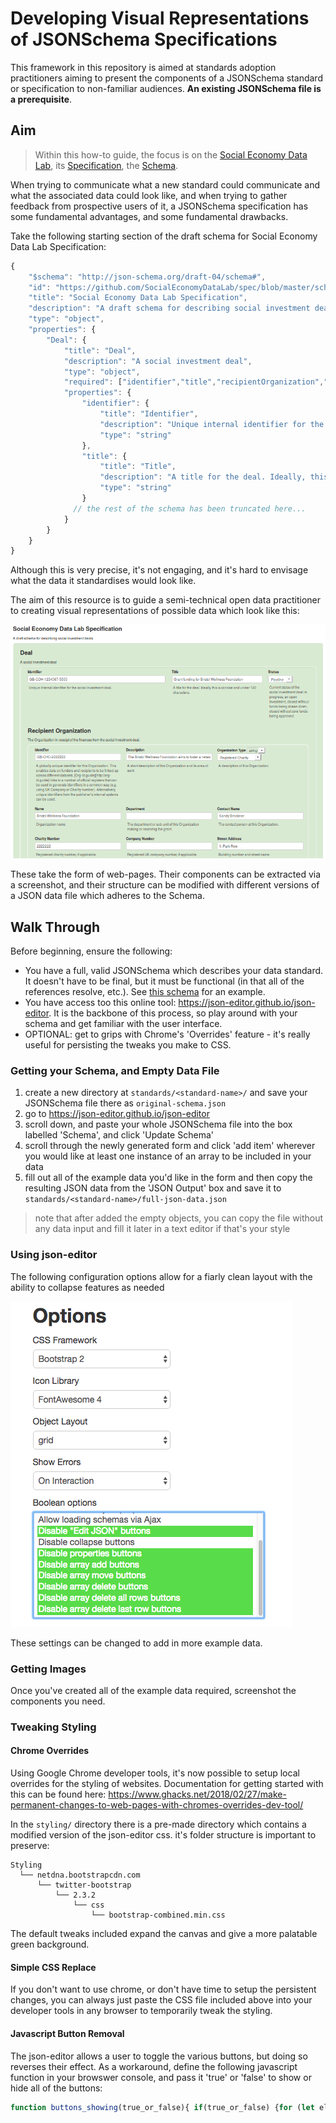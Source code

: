 # Developing Visual Representations of JSONSchema Specifications

This framework in this repository is aimed at standards adoption practitioners aiming to present the components of a JSONSchema standard or specification to non-familiar audiences. **An existing JSONSchema file is a prerequisite**.

## Aim

> Within this how-to guide, the focus is on the [Social Economy Data Lab](http://socialeconomydatalab.org/), its [Specification](http://spec.socialeconomydatalab.org/en/latest/), the [Schema](https://github.com/SocialEconomyDataLab/spec/blob/master/schema/schema.json).

When trying to communicate what a new standard could communicate and what the associated data could look like, and when trying to gather feedback from prospective users of it, a JSONSchema specification has some fundamental advantages, and some fundamental drawbacks.

Take the following starting section of the draft schema for Social Economy Data Lab Specification:

```js
{
    "$schema": "http://json-schema.org/draft-04/schema#",
    "id": "https://github.com/SocialEconomyDataLab/spec/blob/master/schema/schema.json",
    "title": "Social Economy Data Lab Specification",
    "description": "A draft schema for describing social investment deals",
    "type": "object",
    "properties": {
        "Deal": {
            "title": "Deal",
            "description": "A social investment deal",
            "type": "object",
            "required": ["identifier","title","recipientOrganization","arrangingOrganization","investments","dealDate"],
            "properties": {
                "identifier": {
                    "title": "Identifier",
                    "description": "Unique internal identifier for the social investment deal.",
                    "type": "string"
                },
                "title": {
                    "title": "Title",
                    "description": "A title for the deal. Ideally, this is concise and under 140 characters.",
                    "type": "string"
                }
              // the rest of the schema has been truncated here...  
            }
        }
    }
}
```

Although this is very precise, it's not engaging, and it's hard to envisage what the data it standardises would look like.

The aim of this resource is to guide a semi-technical open data practitioner to creating visual representations of possible data which look like this:

![media/schema_markedup_with_data](_media/schema_markedup_with_data.png)

These take the form of web-pages. Their components can be extracted via a screenshot, and their structure can be modified with different versions of a JSON data file which adheres to the Schema.

## Walk Through

Before beginning, ensure the following:

* You have a full, valid JSONSchema which describes your data standard. It doesn't have to be final, but it must be functional (in that all of the references resolve, etc.). See [this schema](https://github.com/SocialEconomyDataLab/spec/blob/master/schema/schema.json) for an example.
* You have access too this online tool: https://json-editor.github.io/json-editor. It is the backbone of this process, so play around with your schema and get familiar with the user interface.
* OPTIONAL: get to grips with Chrome's 'Overrides' feature - it's really useful for persisting the tweaks you make to CSS.

### Getting your Schema, and Empty Data File

1. create a new directory at `standards/<standard-name>/` and save your JSONSchema file there as `original-schema.json`
2. go to https://json-editor.github.io/json-editor
3. scroll down, and paste your whole JSONSchema file into the box labelled 'Schema', and click 'Update Schema'
4. scroll through the newly generated form and click 'add item' wherever you would like at least one instance of an array to be included in your data
5. fill out all of the example data you'd like in the form and then copy the resulting JSON data from the 'JSON Output' box and save it to `standards/<standard-name>/full-json-data.json`
 > note that after added the empty objects, you can copy the file without any data input and fill it later in a text editor if that's your style

### Using json-editor

The following configuration options allow for a fiarly clean layout with the ability to collapse features as needed

![config](_media/json-editor-config.png)

These settings can be changed to add in more example data.

### Getting Images

Once you've created all of the example data required, screenshot the components you need.

### Tweaking Styling

#### Chrome Overrides

Using Google Chrome developer tools, it's now possible to setup local overrides for the styling of websites. Documentation for getting started with this can be found here: https://www.ghacks.net/2018/02/27/make-permanent-changes-to-web-pages-with-chromes-overrides-dev-tool/

In the `styling/` directory there is a pre-made directory which contains a modified version of the json-editor css. it's folder structure is important to preserve:

```
Styling
  └── netdna.bootstrapcdn.com
      └── twitter-bootstrap
          └── 2.3.2
              └── css
                  └── bootstrap-combined.min.css
```

The default tweaks included expand the canvas and give a more palatable green background.

#### Simple CSS Replace

If you don't want to use chrome, or don't have time to setup the persistent changes, you can always just paste the CSS file included above into your developer tools in any browser to temporarily tweak the styling.

#### Javascript Button Removal

The json-editor allows a user to toggle the various buttons, but doing so reverses their effect. As a workaround, define the following javascript function in your browswer console, and pass it 'true' or 'false' to show or hide all of the buttons:

```js
function buttons_showing(true_or_false){ if(true_or_false) {for (let el of document.querySelectorAll('.btn-group')) el.style.visibility = 'visible';} else {for (let el of document.querySelectorAll('.btn-group')) el.style.visibility = 'hidden';}}
```
